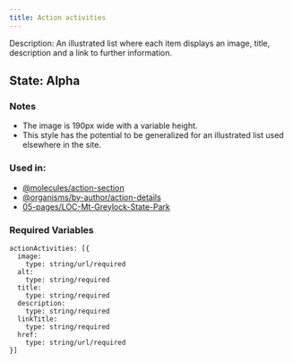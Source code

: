 ```yaml
---
title: Action activities
---
```

Description: An illustrated list where each item displays an image, title, description and a link to further information.
## State: Alpha
### Notes
- The image is 190px wide with a variable height.
- This style has the potential to be generalized for an illustrated list used elsewhere in the site.
### Used in:
- [@molecules/action-section](?p=molecules-action-section)
- [@organisms/by-author/action-details](?p=organisms-action-details)
- [05-pages/LOC-Mt-Greylock-State-Park](?p=pages-LOC-Mt-Greylock-State-Park)
### Required Variables
~~~
actionActivities: [{
  image:
    type: string/url/required
  alt:
    type: string/required
  title:
    type: string/required
  description:
    type: string/required
  linkTitle:
    type: string/required
  href:
    type: string/url/required
}]
~~~
